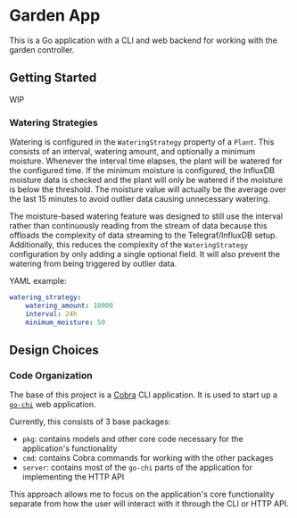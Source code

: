 # Garden App

This is a Go application with a CLI and web backend for working with the garden controller.


## Getting Started
WIP


### Watering Strategies
Watering is configured in the `WateringStrategy` property of a `Plant`. This consists of an interval, watering amount, and optionally a minimum moisture. Whenever the interval time elapses, the plant will be watered for the configured time. If the minimum moisture is configured, the InfluxDB moisture data is checked and the plant will only be watered if the moisture is below the threshold. The moisture value will actually be the average over the last 15 minutes to avoid outlier data causing unnecessary watering.

The moisture-based watering feature was designed to still use the interval rather than continuously reading from the stream of data because this offloads the complexity of data streaming to the Telegraf/InfluxDB setup. Additionally, this reduces the complexity of the `WateringStrategy` configuration by only adding a single optional field. It will also prevent the watering from being triggered by outlier data.

YAML example:
```yaml
watering_strategy:
    watering_amount: 10000
    interval: 24h
    minimum_moisture: 50
```


## Design Choices

### Code Organization
The base of this project is a [Cobra](https://github.com/spf13/cobra) CLI application. It is used to start up a [`go-chi`](https://github.com/go-chi/chi) web application.

Currently, this consists of 3 base packages:
- `pkg`: contains models and other core code necessary for the application's functionality
- `cmd`: contains Cobra commands for working with the other packages
- `server`: contains most of the `go-chi` parts of the application for implementing the HTTP API

This approach allows me to focus on the application's core functionality separate from how the user will interact with it through the CLI or HTTP API.
